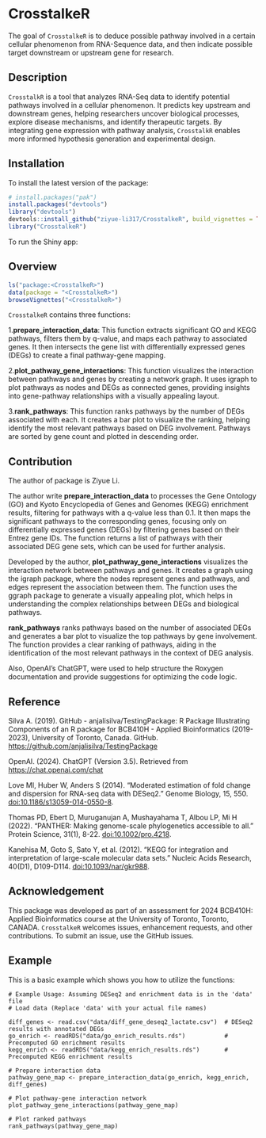 
<!-- README.md is generated from README.Rmd. Please edit that file -->

# CrosstalkeR

<!-- badges: start -->
<!-- badges: end -->

The goal of `CrosstalkeR` is to deduce possible pathway involved in a
certain cellular phenomenon from RNA-Sequence data, and then indicate
possible target downstream or upstream gene for research.

## Description

`CrosstalkR` is a tool that analyzes RNA-Seq data to identify potential
pathways involved in a cellular phenomenon. It predicts key upstream and
downstream genes, helping researchers uncover biological processes,
explore disease mechanisms, and identify therapeutic targets. By
integrating gene expression with pathway analysis, `CrosstalkR` enables
more informed hypothesis generation and experimental design.

## Installation

To install the latest version of the package:

``` r
# install.packages("pak")
install.packages("devtools")
library("devtools")
devtools::install_github("ziyue-li317/CrosstalkeR", build_vignettes = TRUE)
library("CrosstalkeR")
```

To run the Shiny app:

## Overview

``` r
ls("package:<CrosstalkeR>")
data(package = "<CrosstalkeR>") 
browseVignettes("<CrosstalkeR>")
```

`CrosstalkeR` contains three functions:

1.**prepare_interaction_data**: This function extracts significant GO
and KEGG pathways, filters them by q-value, and maps each pathway to
associated genes. It then intersects the gene list with differentially
expressed genes (DEGs) to create a final pathway-gene mapping.

2.**plot_pathway_gene_interactions**: This function visualizes the
interaction between pathways and genes by creating a network graph. It
uses igraph to plot pathways as nodes and DEGs as connected genes,
providing insights into gene-pathway relationships with a visually
appealing layout.

3.**rank_pathways**: This function ranks pathways by the number of DEGs
associated with each. It creates a bar plot to visualize the ranking,
helping identify the most relevant pathways based on DEG involvement.
Pathways are sorted by gene count and plotted in descending order.

## Contribution

The author of package is Ziyue Li.

The author write **prepare_interaction_data** to processes the Gene
Ontology (GO) and Kyoto Encyclopedia of Genes and Genomes (KEGG)
enrichment results, filtering for pathways with a q-value less than 0.1.
It then maps the significant pathways to the corresponding genes,
focusing only on differentially expressed genes (DEGs) by filtering
genes based on their Entrez gene IDs. The function returns a list of
pathways with their associated DEG gene sets, which can be used for
further analysis.

Developed by the author, **plot_pathway_gene_interactions** visualizes
the interaction network between pathways and genes. It creates a graph
using the igraph package, where the nodes represent genes and pathways,
and edges represent the association between them. The function uses the
ggraph package to generate a visually appealing plot, which helps in
understanding the complex relationships between DEGs and biological
pathways.

**rank_pathways** ranks pathways based on the number of associated DEGs
and generates a bar plot to visualize the top pathways by gene
involvement. The function provides a clear ranking of pathways, aiding
in the identification of the most relevant pathways in the context of
DEG analysis.

Also, OpenAI’s ChatGPT, were used to help structure the Roxygen
documentation and provide suggestions for optimizing the code logic.

## Reference

Silva A. (2019). GitHub - anjalisilva/TestingPackage: R Package
Illustrating Components of an R package for BCB410H - Applied
Bioinformatics (2019-2023), University of Toronto, Canada. GitHub.
<https://github.com/anjalisilva/TestingPackage>

OpenAI. (2024). ChatGPT (Version 3.5). Retrieved from
<https://chat.openai.com/chat>

Love MI, Huber W, Anders S (2014). “Moderated estimation of fold change
and dispersion for RNA-seq data with DESeq2.” Genome Biology, 15, 550.
<doi:10.1186/s13059-014-0550-8>.

Thomas PD, Ebert D, Muruganujan A, Mushayahama T, Albou LP, Mi H (2022).
“PANTHER: Making genome-scale phylogenetics accessible to all.” Protein
Science, 31(1), 8-22. <doi:10.1002/pro.4218>.

Kanehisa M, Goto S, Sato Y, et al. (2012). “KEGG for integration and
interpretation of large-scale molecular data sets.” Nucleic Acids
Research, 40(D1), D109-D114. <doi:10.1093/nar/gkr988>.

## Acknowledgement

This package was developed as part of an assessment for 2024 BCB410H:
Applied Bioinformatics course at the University of Toronto, Toronto,
CANADA. `CrosstalkeR` welcomes issues, enhancement requests, and other
contributions. To submit an issue, use the GitHub issues.

## Example

This is a basic example which shows you how to utilize the functions:


    # Example Usage: Assuming DESeq2 and enrichment data is in the 'data' file
    # Load data (Replace 'data' with your actual file names)

    diff_genes <- read.csv("data/diff_gene_deseq2_lactate.csv")  # DESeq2 results with annotated DEGs
    go_enrich <- readRDS("data/go_enrich_results.rds")           # Precomputed GO enrichment results
    kegg_enrich <- readRDS("data/kegg_enrich_results.rds")       # Precomputed KEGG enrichment results

    # Prepare interaction data
    pathway_gene_map <- prepare_interaction_data(go_enrich, kegg_enrich, diff_genes)

    # Plot pathway-gene interaction network
    plot_pathway_gene_interactions(pathway_gene_map)

    # Plot ranked pathways
    rank_pathways(pathway_gene_map)
